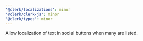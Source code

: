 ```yaml
---
'@clerk/localizations': minor
'@clerk/clerk-js': minor
'@clerk/types': minor
---
```


Allow localization of text in social buttons when many are listed.
